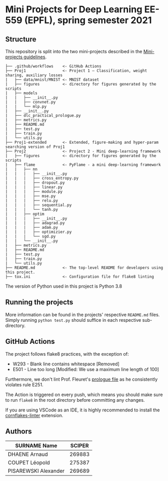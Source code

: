 # Mini Projects for Deep Learning EE-559 (EPFL), spring semester 2021

## Structure

This repository is split into the two mini-projects described in the [Mini-projects guidelines](https://fleuret.org/dlc/materials/dlc-miniprojects.pdf).

```
├── .github/workflows    <- GitHub Actions
├── Proj1                <- Project 1 – Classification, weight sharing, auxiliary losses
|   ├── data/mnist/MNIST <- MNIST dataset
|   ├── figures          <- directory for figures generated by the scripts
|   ├── models
|   |   ├── __init__.py
|   |   ├── convnet.py
|   |   └── mlp.py
|   ├── __init__.py
|   ├── dlc_practical_prologue.py
|   ├── metrics.py
|   ├── README.md
|   ├── test.py
|   ├── train.py
|   └── utils.py
├── Proj1-extended       <- Extended, figure-making and hyper-param searching version of Proj1
├── Proj2                <- Project 2 - Mini deep-learning framework
|   ├── figures          <- directory for figures generated by the scripts
|   ├── flame            <- PyFlame - a mini deep-learning framework
|   |   ├── nn
|   |   |   ├── __init__.py
|   |   |   ├── cross_entropy.py
|   |   |   ├── dropout.py
|   |   |   ├── linear.py
|   |   |   ├── module.py
|   |   |   ├── mse.py
|   |   |   ├── relu.py
|   |   |   ├── sequential.py
|   |   |   └── tanh.py
|   |   ├── optim
|   |   |   ├── __init__.py
|   |   |   ├── adagrad.py
|   |   |   ├── adam.py
|   |   |   ├── optimizier.py
|   |   |   └── sgd.py
|   |   └── __init__.py
|   ├── metrics.py
|   ├── README.md
|   ├── test.py
|   ├── train.py
|   └── utils.py
├── README.md            <- The top-level README for developers using this project.
├── tox.ini              <- Configuration file for flake8 linting
```

The version of Python used in this project is Python 3.8

## Running the projects

More information can be found in the projects' respective `README.md` files. Simply running `python test.py` should suffice in each respective sub-directory.

## GitHub Actions

The project follows flake8 practices, with the exception of:

* W293 - Blank line contains whitespace [Removed]
* E501 - Line too long [Modified: We use a maximum line length of 100]

Furthermore, we don't lint Prof. Fleuret's [prologue file](Proj1/src/dlc_practical_prologue.py) as he consistently violates rule E251.

The Action is triggered on every push, which means you should make sure to run `flake8` in the root directory before committing any changes.

If you are using VSCode as an IDE, it is highly recommended to install the [cornflakes-linter](https://marketplace.visualstudio.com/items?itemName=kevinglasson.cornflakes-linter) extension.

## Authors

| SURNAME Name         | SCIPER |
| -------------------- | ------ |
| DHAENE Arnaud        | 269883 |
| COUPET Léopold       | 275387 |
| PISAREWSKI Alexander | 269689 |
